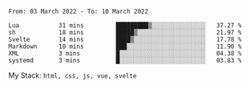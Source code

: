 <!--START_SECTION:waka-->

```text
From: 03 March 2022 - To: 10 March 2022

Lua           31 mins         █████████▒░░░░░░░░░░░░░░░   37.27 %
sh            18 mins         █████▒░░░░░░░░░░░░░░░░░░░   21.97 %
Svelte        14 mins         ████▒░░░░░░░░░░░░░░░░░░░░   17.78 %
Markdown      10 mins         ███░░░░░░░░░░░░░░░░░░░░░░   11.90 %
XML           3 mins          █░░░░░░░░░░░░░░░░░░░░░░░░   04.38 %
systemd       3 mins          █░░░░░░░░░░░░░░░░░░░░░░░░   03.83 %
```

<!--END_SECTION:waka-->
My Stack: `html, css, js, vue, svelte`
